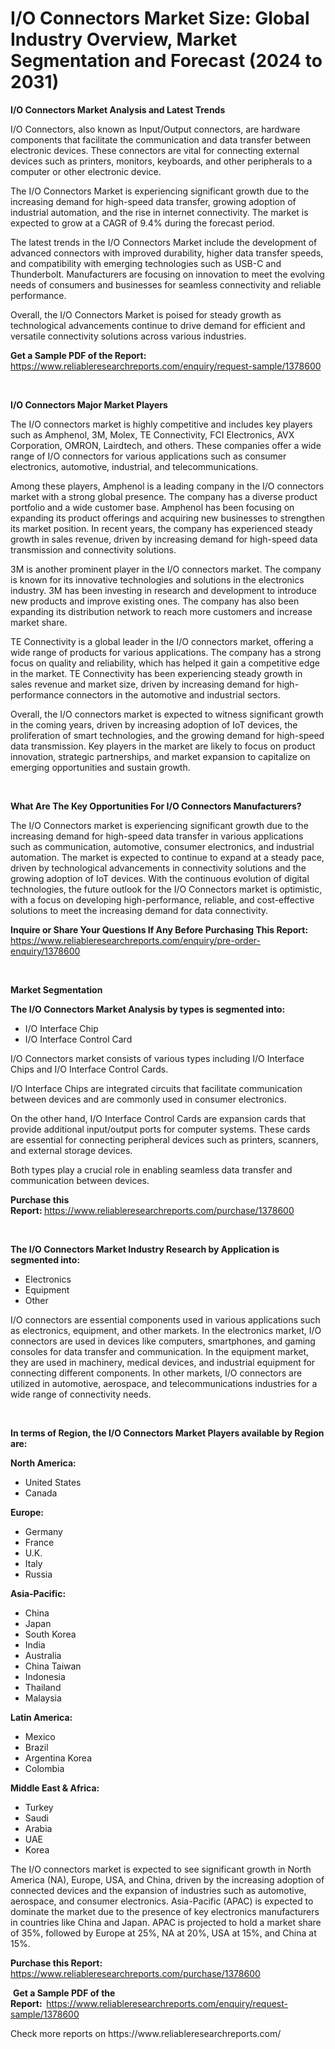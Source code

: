 <p><h1>I/O Connectors Market Size: Global Industry Overview, Market Segmentation and Forecast (2024 to 2031)</h1></p><p><strong>I/O Connectors Market Analysis and Latest Trends</strong></p>
<p><p>I/O Connectors, also known as Input/Output connectors, are hardware components that facilitate the communication and data transfer between electronic devices. These connectors are vital for connecting external devices such as printers, monitors, keyboards, and other peripherals to a computer or other electronic device.</p><p>The I/O Connectors Market is experiencing significant growth due to the increasing demand for high-speed data transfer, growing adoption of industrial automation, and the rise in internet connectivity. The market is expected to grow at a CAGR of 9.4% during the forecast period.</p><p>The latest trends in the I/O Connectors Market include the development of advanced connectors with improved durability, higher data transfer speeds, and compatibility with emerging technologies such as USB-C and Thunderbolt. Manufacturers are focusing on innovation to meet the evolving needs of consumers and businesses for seamless connectivity and reliable performance.</p><p>Overall, the I/O Connectors Market is poised for steady growth as technological advancements continue to drive demand for efficient and versatile connectivity solutions across various industries.</p></p>
<p><strong>Get a Sample PDF of the Report:&nbsp;</strong> <a href="https://www.reliableresearchreports.com/enquiry/request-sample/1378600">https://www.reliableresearchreports.com/enquiry/request-sample/1378600</a></p>
<p>&nbsp;</p>
<p><strong>I/O Connectors Major Market Players</strong></p>
<p><p>The I/O connectors market is highly competitive and includes key players such as Amphenol, 3M, Molex, TE Connectivity, FCI Electronics, AVX Corporation, OMRON, Lairdtech, and others. These companies offer a wide range of I/O connectors for various applications such as consumer electronics, automotive, industrial, and telecommunications.</p><p>Among these players, Amphenol is a leading company in the I/O connectors market with a strong global presence. The company has a diverse product portfolio and a wide customer base. Amphenol has been focusing on expanding its product offerings and acquiring new businesses to strengthen its market position. In recent years, the company has experienced steady growth in sales revenue, driven by increasing demand for high-speed data transmission and connectivity solutions.</p><p>3M is another prominent player in the I/O connectors market. The company is known for its innovative technologies and solutions in the electronics industry. 3M has been investing in research and development to introduce new products and improve existing ones. The company has also been expanding its distribution network to reach more customers and increase market share.</p><p>TE Connectivity is a global leader in the I/O connectors market, offering a wide range of products for various applications. The company has a strong focus on quality and reliability, which has helped it gain a competitive edge in the market. TE Connectivity has been experiencing steady growth in sales revenue and market size, driven by increasing demand for high-performance connectors in the automotive and industrial sectors.</p><p>Overall, the I/O connectors market is expected to witness significant growth in the coming years, driven by increasing adoption of IoT devices, the proliferation of smart technologies, and the growing demand for high-speed data transmission. Key players in the market are likely to focus on product innovation, strategic partnerships, and market expansion to capitalize on emerging opportunities and sustain growth.</p></p>
<p>&nbsp;</p>
<p><strong>What Are The Key Opportunities For I/O Connectors Manufacturers?</strong></p>
<p><p>The I/O Connectors market is experiencing significant growth due to the increasing demand for high-speed data transfer in various applications such as communication, automotive, consumer electronics, and industrial automation. The market is expected to continue to expand at a steady pace, driven by technological advancements in connectivity solutions and the growing adoption of IoT devices. With the continuous evolution of digital technologies, the future outlook for the I/O Connectors market is optimistic, with a focus on developing high-performance, reliable, and cost-effective solutions to meet the increasing demand for data connectivity.</p></p>
<p><strong>Inquire or Share Your Questions If Any Before Purchasing This Report:</strong> <a href="https://www.reliableresearchreports.com/enquiry/pre-order-enquiry/1378600">https://www.reliableresearchreports.com/enquiry/pre-order-enquiry/1378600</a></p>
<p>&nbsp;</p>
<p><strong>Market Segmentation</strong></p>
<p><strong>The I/O Connectors Market Analysis by types is segmented into:</strong></p>
<p><ul><li>I/O Interface Chip</li><li>I/O Interface Control Card</li></ul></p>
<p><p>I/O Connectors market consists of various types including I/O Interface Chips and I/O Interface Control Cards. </p><p>I/O Interface Chips are integrated circuits that facilitate communication between devices and are commonly used in consumer electronics. </p><p>On the other hand, I/O Interface Control Cards are expansion cards that provide additional input/output ports for computer systems. These cards are essential for connecting peripheral devices such as printers, scanners, and external storage devices.</p><p>Both types play a crucial role in enabling seamless data transfer and communication between devices.</p></p>
<p><strong>Purchase this Report:&nbsp;</strong><a href="https://www.reliableresearchreports.com/purchase/1378600">https://www.reliableresearchreports.com/purchase/1378600</a></p>
<p>&nbsp;</p>
<p><strong>The I/O Connectors Market Industry Research by Application is segmented into:</strong></p>
<p><ul><li>Electronics</li><li>Equipment</li><li>Other</li></ul></p>
<p><p>I/O connectors are essential components used in various applications such as electronics, equipment, and other markets. In the electronics market, I/O connectors are used in devices like computers, smartphones, and gaming consoles for data transfer and communication. In the equipment market, they are used in machinery, medical devices, and industrial equipment for connecting different components. In other markets, I/O connectors are utilized in automotive, aerospace, and telecommunications industries for a wide range of connectivity needs.</p></p>
<p>&nbsp;</p>
<p><strong>In terms of Region, the I/O Connectors Market Players available by Region are:</strong></p>
<p>
    <p> <strong> North America: </strong>
        <ul>
            <li>United States</li>
            <li>Canada</li>
        </ul>
        </p> 
    <p> <strong> Europe: </strong>
        <ul>
            <li>Germany</li>
            <li>France</li>
            <li>U.K.</li>
            <li>Italy</li>
            <li>Russia</li>
        </ul>
        </p> 
    <p> <strong> Asia-Pacific: </strong>
        <ul>
            <li>China</li>
            <li>Japan</li>
            <li>South Korea</li>
            <li>India</li>
            <li>Australia</li>
            <li>China Taiwan</li>
            <li>Indonesia</li>
            <li>Thailand</li>
            <li>Malaysia</li>
        </ul>
        </p> 
    <p> <strong> Latin America: </strong>
        <ul>
            <li>Mexico</li>
            <li>Brazil</li>
            <li>Argentina Korea</li>
            <li>Colombia</li>
        </ul>
        </p> 
    <p> <strong> Middle East & Africa: </strong>
        <ul>
            <li>Turkey</li>
            <li>Saudi</li>
            <li>Arabia</li>
            <li>UAE</li>
            <li>Korea</li>
        </ul>
    </p>
    </p>
<p><p>The I/O connectors market is expected to see significant growth in North America (NA), Europe, USA, and China, driven by the increasing adoption of connected devices and the expansion of industries such as automotive, aerospace, and consumer electronics. Asia-Pacific (APAC) is expected to dominate the market due to the presence of key electronics manufacturers in countries like China and Japan. APAC is projected to hold a market share of 35%, followed by Europe at 25%, NA at 20%, USA at 15%, and China at 15%.</p></p>
<p><strong>Purchase this Report: </strong><a href="https://www.reliableresearchreports.com/purchase/1378600">https://www.reliableresearchreports.com/purchase/1378600</a></p>
<p>&nbsp;<strong>Get a Sample PDF of the Report:&nbsp;&nbsp;</strong><a href="https://www.reliableresearchreports.com/enquiry/request-sample/1378600">https://www.reliableresearchreports.com/enquiry/request-sample/1378600</a></p>
<p><strong></strong></p>
<p>Check more reports on https://www.reliableresearchreports.com/</p>